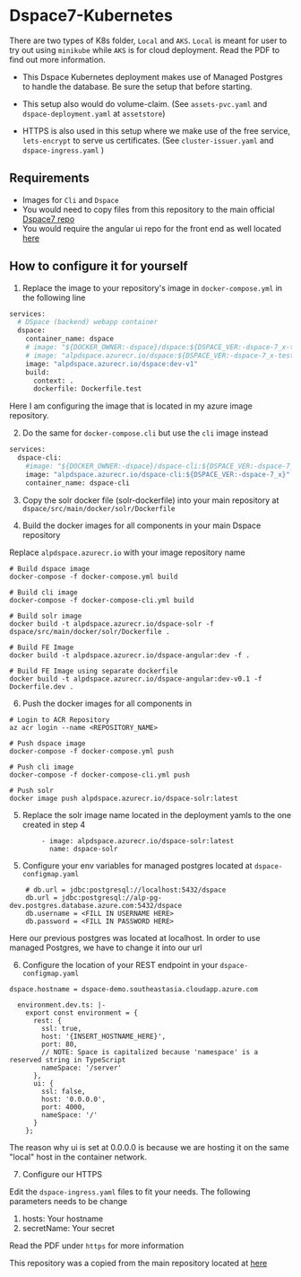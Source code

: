 # Dspace7-Kubernetes

There are two types of K8s folder, `Local` and `AKS`. `Local` is meant for user to try out using `minikube` while `AKS` is for cloud deployment. Read the PDF to find out more information.

- This Dspace Kubernetes deployment makes use of Managed Postgres to handle the database. Be sure the setup that before starting. 

- This setup also would do volume-claim. (See `assets-pvc.yaml` and `dspace-deployment.yaml` at `assetstore`)

- HTTPS is also used in this setup where we make use of the free service, `lets-encrypt` to serve us certificates. (See `cluster-issuer.yaml` and `dspace-ingress.yaml` )

## Requirements
- Images for `Cli` and `Dspace`
- You would need to copy files from this repository to the main official [Dspace7 repo](https://github.com/DSpace/DSpace)
- You would require the angular ui repo for the front end as well located [here](https://github.com/DSpace/dspace-angular)


## How to configure it for yourself
1. Replace the image to your repository's image in `docker-compose.yml` in the following line

```dockerfile
services:
  # DSpace (backend) webapp container
  dspace:
    container_name: dspace
    # image: "${DOCKER_OWNER:-dspace}/dspace:${DSPACE_VER:-dspace-7_x-test}"
    # image: "alpdspace.azurecr.io/dspace:${DSPACE_VER:-dspace-7_x-test}"
    image: "alpdspace.azurecr.io/dspace:dev-v1"
    build:
      context: .
      dockerfile: Dockerfile.test
```

Here I am configuring the image that is located in my azure image repository.

2. Do the same for `docker-compose.cli` but use the `cli` image instead

```dockerfile
services:
  dspace-cli:
    #image: "${DOCKER_OWNER:-dspace}/dspace-cli:${DSPACE_VER:-dspace-7_x}"
    image: "alpdspace.azurecr.io/dspace-cli:${DSPACE_VER:-dspace-7_x}"
    container_name: dspace-cli
```

3. Copy the solr docker file (solr-dockerfile) into your main repository at `dspace/src/main/docker/solr/Dockerfile`

4. Build the docker images for all components in your main Dspace repository

Replace `alpdspace.azurecr.io` with your image repository name

```shell
# Build dspace image
docker-compose -f docker-compose.yml build

# Build cli image
docker-compose -f docker-compose-cli.yml build

# Build solr image
docker build -t alpdspace.azurecr.io/dspace-solr -f dspace/src/main/docker/solr/Dockerfile .

# Build FE Image
docker build -t alpdspace.azurecr.io/dspace-angular:dev -f .

# Build FE Image using separate dockerfile
docker build -t alpdspace.azurecr.io/dspace-angular:dev-v0.1 -f Dockerfile.dev .

```

6. Push the docker images for all components in 

```shell
# Login to ACR Repository
az acr login --name <REPOSITORY_NAME>

# Push dspace image
docker-compose -f docker-compose.yml push

# Push cli image
docker-compose -f docker-compose-cli.yml push

# Push solr
docker image push alpdspace.azurecr.io/dspace-solr:latest

```

5. Replace the solr image name located in the deployment yamls to the one created in step 4

```
        - image: alpdspace.azurecr.io/dspace-solr:latest
          name: dspace-solr
```

5. Configure your env variables for managed postgres located at `dspace-configmap.yaml`

```
    # db.url = jdbc:postgresql://localhost:5432/dspace
    db.url = jdbc:postgresql://alp-pg-dev.postgres.database.azure.com:5432/dspace
    db.username = <FILL IN USERNAME HERE>
    db.password = <FILL IN PASSWORD HERE>
```

Here our previous postgres was located at localhost. In order to use managed Postgres, we have to change it into our url


6. Configure the location of your REST endpoint in your `dspace-configmap.yaml`

```
dspace.hostname = dspace-demo.southeastasia.cloudapp.azure.com
```

```
  environment.dev.ts: |-
    export const environment = {
      rest: {
        ssl: true,
        host: '{INSERT_HOSTNAME_HERE}',
        port: 80,
        // NOTE: Space is capitalized because 'namespace' is a reserved string in TypeScript
        nameSpace: '/server'
      },
      ui: {
        ssl: false,
        host: '0.0.0.0',
        port: 4000,
        nameSpace: '/'
      }
    };
```

The reason why ui is set at 0.0.0.0 is because we are hosting it on the same "local" host in the container network.

7. Configure our HTTPS

Edit the `dspace-ingress.yaml` files to fit your needs. The following parameters needs to be change

1. hosts: Your hostname
2. secretName: Your secret

Read the PDF under `https` for more information


This repository was a copied from the main repository located at [here](https://github.com/Deunitato/Dspace/commits/SGBLUE-156-Kubernetes)